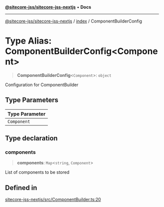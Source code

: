 [**@sitecore-jss/sitecore-jss-nextjs**](../../README.md) • **Docs**

***

[@sitecore-jss/sitecore-jss-nextjs](../../README.md) / [index](../README.md) / ComponentBuilderConfig

# Type Alias: ComponentBuilderConfig\<Component\>

> **ComponentBuilderConfig**\<`Component`\>: `object`

Configuration for ComponentBuilder

## Type Parameters

| Type Parameter |
| ------ |
| `Component` |

## Type declaration

### components

> **components**: `Map`\<`string`, `Component`\>

List of components to be stored

## Defined in

[sitecore-jss-nextjs/src/ComponentBuilder.ts:20](https://github.com/Sitecore/jss/blob/85fd9b813b01a71614ef7fb536485926ec8242cf/packages/sitecore-jss-nextjs/src/ComponentBuilder.ts#L20)
